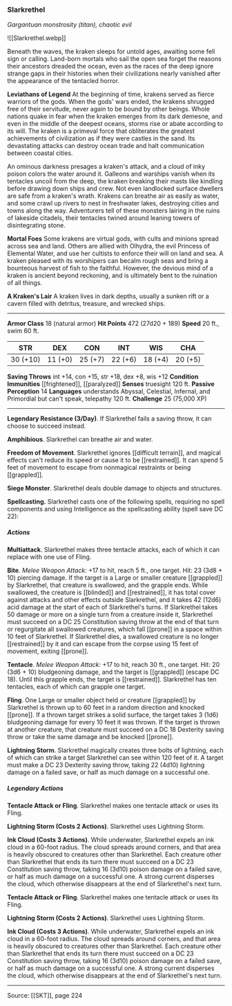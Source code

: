 ### Slarkrethel
_Gargantuan monstrosity (titan), chaotic evil_

![[Slarkrethel.webp]]

Beneath the waves, the kraken sleeps for untold ages, awaiting some fell sign or calling. Land-born mortals who sail the open sea forget the reasons their ancestors dreaded the ocean, even as the races of the deep ignore strange gaps in their histories when their civilizations nearly vanished after the appearance of the tentacled horror.

**Leviathans of Legend** At the beginning of time, krakens served as fierce warriors of the gods. When the gods' wars ended, the krakens shrugged free of their servitude, never again to be bound by other beings. Whole nations quake in fear when the kraken emerges from its dark demesne, and even in the middle of the deepest oceans, storms rise or abate according to its will. The kraken is a primeval force that obliterates the greatest achievements of civilization as if they were castles in the sand. Its devastating attacks can destroy ocean trade and halt communication between coastal cities.

An ominous darkness presages a kraken's attack, and a cloud of inky poison colors the water around it. Galleons and warships vanish when its tentacles uncoil from the deep, the kraken breaking their masts like kindling before drawing down ships and crew. Not even landlocked surface dwellers are safe from a kraken's wrath. Krakens can breathe air as easily as water, and some crawl up rivers to nest in freshwater lakes, destroying cities and towns along the way. Adventurers tell of these monsters lairing in the ruins of lakeside citadels, their tentacles twined around leaning towers of disintegrating stone.


**Mortal Foes** Some krakens are virtual gods, with cults and minions spread across sea and land. Others are allied with Olhydra, the evil Princess of Elemental Water, and use her cultists to enforce their will on land and sea. A kraken pleased with its worshipers can becalm rough seas and bring a bounteous harvest of fish to the faithful. However, the devious mind of a kraken is ancient beyond reckoning, and is ultimately bent to the ruination of all things.



**A Kraken's Lair** A kraken lives in dark depths, usually a sunken rift or a cavern filled with detritus, treasure, and wrecked ships.






---

**Armor Class** 18 (natural armor)
**Hit Points** 472 (27d20 + 189)
**Speed** 20 ft., swim 60 ft.

| STR     | DEX     | CON     | INT     | WIS     | CHA     |
|---------|---------|---------|---------|---------|---------|
| 30 (+10) | 11 (+0) | 25 (+7) | 22 (+6) | 18 (+4) | 20 (+5) |

**Saving Throws** int +14, con +15, str +18, dex +8, wis +12
**Condition Immunities** [[frightened]], [[paralyzed]]
**Senses** truesight 120 ft.
**Passive Perception** 14
**Languages** understands Abyssal, Celestial, Infernal, and Primordial but can't speak, telepathy 120 ft.
**Challenge** 25 (75,000 XP)

---

**Legendary Resistance (3/Day)**. If Slarkrethel fails a saving throw, it can choose to succeed instead.

**Amphibious**. Slarkrethel can breathe air and water.

**Freedom of Movement**. Slarkrethel ignores [[difficult terrain]], and magical effects can't reduce its speed or cause it to be [[restrained]]. It can spend 5 feet of movement to escape from nonmagical restraints or being [[grappled]].

**Siege Monster**. Slarkrethel deals double damage to objects and structures.

**Spellcasting.** Slarkrethel casts one of the following spells, requiring no spell components and using Intelligence as the spellcasting ability (spell save DC 22):

##### Actions
**Multiattack**. Slarkrethel makes three tentacle attacks, each of which it can replace with one use of Fling.

**Bite**. _Melee Weapon Attack:_ +17 to hit, reach 5 ft., one target. Hit: 23 (3d8 + 10) piercing damage. If the target is a Large or smaller creature [[grappled]] by Slarkrethel, that creature is swallowed, and the grapple ends. While swallowed, the creature is [[blinded]] and [[restrained]], it has total cover against attacks and other effects outside Slarkrethel, and it takes 42 (12d6) acid damage at the start of each of Slarkrethel's turns. If Slarkrethel takes 50 damage or more on a single turn from a creature inside it, Slarkrethel must succeed on a DC 25 Constitution saving throw at the end of that turn or regurgitate all swallowed creatures, which fall [[prone]] in a space within 10 feet of Slarkrethel. If Slarkrethel dies, a swallowed creature is no longer [[restrained]] by it and can escape from the corpse using 15 feet of movement, exiting [[prone]].

**Tentacle**. _Melee Weapon Attack:_ +17 to hit, reach 30 ft., one target. Hit: 20 (3d6 + 10) bludgeoning damage, and the target is [[grappled]] (escape DC 18). Until this grapple ends, the target is [[restrained]]. Slarkrethel has ten tentacles, each of which can grapple one target.

**Fling**. One Large or smaller object held or creature [[grappled]] by Slarkrethel is thrown up to 60 feet in a random direction and knocked [[prone]]. If a thrown target strikes a solid surface, the target takes 3 (1d6) bludgeoning damage for every 10 feet it was thrown. If the target is thrown at another creature, that creature must succeed on a DC 18 Dexterity saving throw or take the same damage and be knocked [[prone]].

**Lightning Storm**. Slarkrethel magically creates three bolts of lightning, each of which can strike a target Slarkrethel can see within 120 feet of it. A target must make a DC 23 Dexterity saving throw, taking 22 (4d10) lightning damage on a failed save, or half as much damage on a successful one.

##### Legendary Actions
**Tentacle Attack or Fling**. Slarkrethel makes one tentacle attack or uses its Fling.

**Lightning Storm (Costs 2 Actions)**. Slarkrethel uses Lightning Storm.

**Ink Cloud (Costs 3 Actions)**. While underwater, Slarkrethel expels an ink cloud in a 60-foot radius. The cloud spreads around corners, and that area is heavily obscured to creatures other than Slarkrethel. Each creature other than Slarkrethel that ends its turn there must succeed on a DC 23 Constitution saving throw, taking 16 (3d10) poison damage on a failed save, or half as much damage on a successful one. A strong current disperses the cloud, which otherwise disappears at the end of Slarkrethel's next turn.

**Tentacle Attack or Fling**. Slarkrethel makes one tentacle attack or uses its Fling.

**Lightning Storm (Costs 2 Actions)**. Slarkrethel uses Lightning Storm.

**Ink Cloud (Costs 3 Actions)**. While underwater, Slarkrethel expels an ink cloud in a 60-foot radius. The cloud spreads around corners, and that area is heavily obscured to creatures other than Slarkrethel. Each creature other than Slarkrethel that ends its turn there must succeed on a DC 23 Constitution saving throw, taking 16 (3d10) poison damage on a failed save, or half as much damage on a successful one. A strong current disperses the cloud, which otherwise disappears at the end of Slarkrethel's next turn.


---

Source: [[SKT]], page 224